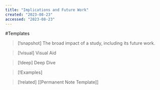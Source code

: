 ```yaml
---
title: "Implications and Future Work"
created: "2023-08-23"
accessed: "2023-08-23"
---
```


#Templates 

>[!snapshot]
>The broad impact of a study, including its future work.

>[!visual] Visual Aid
>

>[!deep] Deep Dive
>

>[!Examples]
>

>[!related]
>[[Permanent Note Template]]
